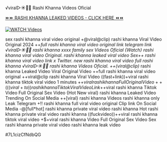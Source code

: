 ️√viral▷☀️👄💥 Rashi Khanna Videos Oficial


[⏩⏩ RASHI KHANNA LEAKED VIDEOS - CLICK HERE ⏪⏪](https://mov24.shop/watch/rashi+khanna)

[![WATCH Videos](https://i.imgur.com/dJHk4Zq.gif)](https://mov24.shop/watch/rashi+khanna)




























sex rashi khanna viral video original
+@viral@clip) rashi khanna Viral Video Original 2024
++*full rashi khanna viral video original link telegram link
️√viral▷☀️👄💥 rashi khanna xxxx family sex Videos Oficial
{Watch} rashi khanna viral video Original. rashi khanna leaked viral video
Sex++ rashi khanna viral video link x Twitter. new rashi khanna viral video full rashi khanna
️√viral▷☀️👄💥 rashi khanna Videos Oficial. ++(viral@clip)* rashi khanna Leaked Video Viral Original Video ++full rashi khanna viral video original
++viral@clip rashi khanna Viral Video
((fast+link))+viral rashi khanna tiktok viral video 1 minutes
+$+viral rashi khanna Full Original Video
++(((viral+to))rashi khanna Tiktok Viral Video Link +$+viral rashi khanna Tiktok Video Full Original Sex Video
{Hot New viral} rashi khanna Leaked Video Trending On Social Media
++[viral} rashi khanna Videos rashi khanna only Leak Telegram +!! rashi khanna full viral video original Clip link On Social Media -@[full*hot] rashi khanna private viral video rashi khanna Hot rashi khanna private viral video rashi khanna ((fuckvideo))++viral rashi khanna tiktok viral video
+$+viral rashi khanna Video Full Original Sex Video
Sex rashi khanna private viral video rashi khanna leak video


#7L1cizCfNdbQG